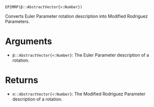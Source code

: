 ```
EP2MRP(β::AbstractVector{<:Number})
```

Converts Euler Parameter rotation description into Modified Rodriguez Parameters.

# Arguments

  * `β::AbstractVector{<:Number}`: The Euler Parameter description of a rotation.

# Returns

  * `σ::AbstractVector{<:Number}`: The Modified Rodriguez Parameter description of a rotation.
